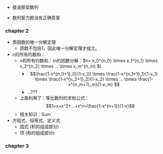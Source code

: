 - 斐波那契数列



- 数列智力题没有正确答案



### chapter 2

- 质因数的唯一分解定理
  - 质数不包括1，因此唯一分解定理才成立。
- n的所有约数和：
  - n的所有约数和：(n的因数分解：$n= x_0^{n_0} \times x_1^{n_1} \times x_2^{n_2} \times …  \times x_m^{n_m} $).
    - $$\frac{1-x^{n_0+1}_0}{1-x_0} \times \frac{1-x^{n_1+1}_1}{1-x_1} \times \frac{1-x^{n_2+1}_2}{1-x_2} \times … \times \frac{1-x^{n_m+1}_m}{1-x_m} $$
    - …???
  - 上面利用了：等比数列的求和公式：$$1+x+x^2+...+x^n=\frac{1-x^{n+1}}{1-x}$$
  - 相关知识：Sum
- 方程式、恒等式、定义式
  - 因式 (积的组成部分)
  - 项 (和的组成部分)



### chapter 3

